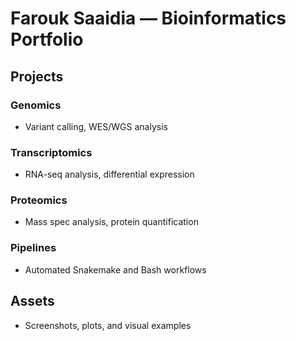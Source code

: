 # Farouk Saaidia — Bioinformatics Portfolio

## Projects
### Genomics
- Variant calling, WES/WGS analysis

### Transcriptomics
- RNA-seq analysis, differential expression

### Proteomics
- Mass spec analysis, protein quantification

### Pipelines
- Automated Snakemake and Bash workflows

## Assets
- Screenshots, plots, and visual examples
